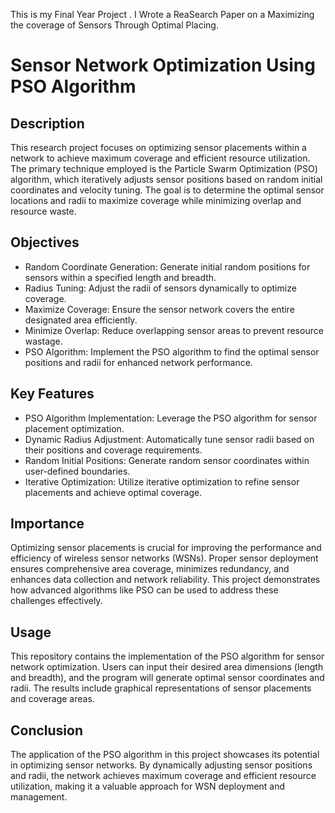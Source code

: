 This is my Final Year Project . I Wrote a ReaSearch Paper on a Maximizing the coverage of Sensors Through Optimal Placing.

# Sensor Network Optimization Using PSO Algorithm

## Description

This research project focuses on optimizing sensor placements within a network to achieve maximum coverage and efficient resource utilization. The primary technique employed is the Particle Swarm Optimization (PSO) algorithm, which iteratively adjusts sensor positions based on random initial coordinates and velocity tuning. The goal is to determine the optimal sensor locations and radii to maximize coverage while minimizing overlap and resource waste.

## Objectives

- Random Coordinate Generation: Generate initial random positions for sensors within a specified length and breadth.
- Radius Tuning: Adjust the radii of sensors dynamically to optimize coverage.
- Maximize Coverage: Ensure the sensor network covers the entire designated area efficiently.
- Minimize Overlap: Reduce overlapping sensor areas to prevent resource wastage.
- PSO Algorithm: Implement the PSO algorithm to find the optimal sensor positions and radii for enhanced network performance.

## Key Features

- PSO Algorithm Implementation: Leverage the PSO algorithm for sensor placement optimization.
- Dynamic Radius Adjustment: Automatically tune sensor radii based on their positions and coverage requirements.
- Random Initial Positions: Generate random sensor coordinates within user-defined boundaries.
- Iterative Optimization: Utilize iterative optimization to refine sensor placements and achieve optimal coverage.

## Importance

Optimizing sensor placements is crucial for improving the performance and efficiency of wireless sensor networks (WSNs). Proper sensor deployment ensures comprehensive area coverage, minimizes redundancy, and enhances data collection and network reliability. This project demonstrates how advanced algorithms like PSO can be used to address these challenges effectively.

## Usage

This repository contains the implementation of the PSO algorithm for sensor network optimization. Users can input their desired area dimensions (length and breadth), and the program will generate optimal sensor coordinates and radii. The results include graphical representations of sensor placements and coverage areas.

## Conclusion

The application of the PSO algorithm in this project showcases its potential in optimizing sensor networks. By dynamically adjusting sensor positions and radii, the network achieves maximum coverage and efficient resource utilization, making it a valuable approach for WSN deployment and management.
